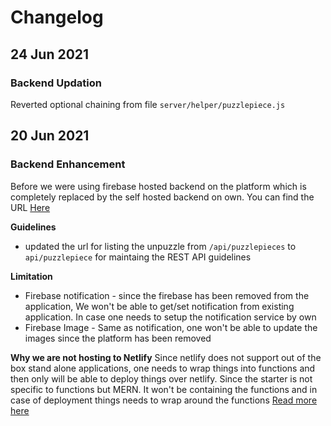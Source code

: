 # Changelog

## 24 Jun 2021

### Backend Updation
Reverted optional chaining from file `server/helper/puzzlepiece.js`

## 20 Jun 2021

### Backend Enhancement
Before we were using firebase hosted backend on the platform which is completely replaced by the self hosted backend on own. You can find the URL [Here](https://unpuzzle-integrated-backend.herokuapp.com/api)

**Guidelines**
- updated the url for listing the unpuzzle from `/api/puzzlepieces` to `api/puzzlepiece` for maintaing the REST API guidelines

**Limitation**
- Firebase notification - since the firebase has been removed from the application, We won't be able to get/set notification from existing application. In case one needs to setup the notification service by own
- Firebase Image - Same as notification, one won't be able to update the images since the platform has been removed

**Why we are not hosting to Netlify**
Since netlify does not support out of the box stand alone applications, one needs to wrap things into functions and then only will be able to deploy things over netlify. Since the starter is not specific to functions but MERN. It won't be containing the functions and in case of deployment things needs to wrap around the functions
[Read more here](https://www.netlify.com/blog/2018/09/13/how-to-run-express.js-apps-with-netlify-functions/)